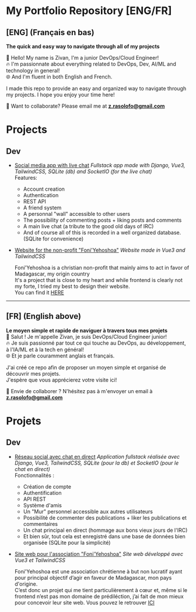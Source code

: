 # My Portfolio Repository [ENG/FR]
## [ENG] (Français en bas)
**The quick and easy way to navigate through all of my projects**

👋 Hello! My name is Zivan, I'm a junior DevOps/Cloud Engineer!  
🔥 I'm passionnate about everything related to DevOps, Dev, AI/ML and technology in general!  
🌐 And I'm fluent in both English and French.

I made this repo to provide an easy and organized way to navigate through my projects. I hope you enjoy your time here!

🤝 Want to collaborate? Please email me at **z.rasolofo@gmail.com**


# Projects
## Dev
- [Social media app with live chat](https://github.com/Zivan-R/PROJECT-live-chat-social-media-app)
*Fullstack app made with Django, Vue3, TailwindCSS, SQLite (db) and SocketIO (for the live chat)*  
Features:
   - Account creation
   - Authentication
   - REST API
   - A friend system
   - A personnal "wall" accessible to other users
   - The possibility of commenting posts + liking posts and comments
   - A main live chat (a tribute to the good old days of IRC)
   - And of course all of this is recorded in a well organized database. (SQLite for convenience)

- [Website for the non-profit "Foni'Yehoshoa"](https://github.com/Zivan-R/PROJET-site-web-pour-l-association-foni-yehoshoa)
*Website made in Vue3 and TailwindCSS* 

  Foni'Yehoshoa is a christian non-profit that mainly aims to act in favor of Madagascar, my origin country  
It's a project that is close to my heart and while frontend is clearly not my forte, I tried my best to design their website.  
You can find it [HERE](https://foniyehoshoa.org)

---

## [FR] (English above)
**Le moyen simple et rapide de naviguer à travers tous mes projets**  
👋 Salut ! Je m'appelle Zivan, je suis DevOps/Cloud Engineer junior!  
🔥 Je suis passionné par tout ce qui touche au DevOps, au développement, à l'IA/ML et à la tech en général!  
🌐 Et je parle couramment anglais et français.

J'ai créé ce repo afin de proposer un moyen simple et organisé de découvrir mes projets.  
J'espère que vous apprécierez votre visite ici!

🤝 Envie de collaborer ? N'hésitez pas à m'envoyer un email à **z.rasolofo@gmail.com**

# Projets
## Dev
- [Réseau social avec chat en direct](https://github.com/Zivan-R/PROJECT-live-chat-social-media-app)
*Application fullstack réalisée avec Django, Vue3, TailwindCSS, SQLite (pour la db) et SocketIO (pour le chat en direct)*  
Fonctionnalités :
   - Création de compte
   - Authentification
   - API REST
   - Système d'amis
   - Un "Mur" personnel accessible aux autres utilisateurs
   - Possibilité de commenter des publications + liker les publications et commentaires
   - Un chat principal en direct (hommage aux bons vieux jours de l'IRC)
   - Et bien sûr, tout cela est enregistré dans une base de données bien organisée (SQLite pour la simplicité)

- [Site web pour l'association "Foni'Yehoshoa"](https://github.com/Zivan-R/PROJET-site-web-pour-l-association-foni-yehoshoa)
*Site web développé avec Vue3 et TailwindCSS* 

  Foni'Yehoshoa est une association chrétienne à but non lucratif ayant pour principal objectif d’agir en faveur de Madagascar, mon pays d'origine.  
C’est donc un projet qui me tient particulièrement à cœur et, même si le frontend n’est pas mon domaine de prédiléction, j’ai fait de mon mieux pour concevoir leur site web. 
Vous pouvez le retrouver [ICI](https://foniyehoshoa.org)